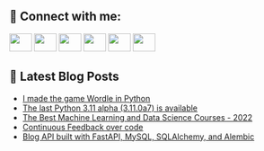 ## 🔎 Connect with me:
[<img height="32" width="40" src="https://cdn.jsdelivr.net/npm/simple-icons@v5/icons/telegram.svg" />](https://t.me/bullbesh)
[<img height="32" width="40" src="https://cdn.jsdelivr.net/npm/simple-icons@v5/icons/vk.svg" />](https://vk.com/bullbesh)
[<img height="32" width="40" src="https://cdn.jsdelivr.net/npm/simple-icons@v5/icons/twitter.svg" />](https://twitter.com/bullbesh1)
[<img height="32" width="40" src="https://cdn.jsdelivr.net/npm/simple-icons@v5/icons/instagram.svg" />](https://www.instagram.com/bullbesh)
[<img height="32" width="40" src="https://cdn.jsdelivr.net/npm/simple-icons@v5/icons/reddit.svg" />](https://www.reddit.com/user/bullbesh)
[<img height="32" width="40" src="https://cdn.jsdelivr.net/npm/simple-icons@v5/icons/youtube.svg" />](https://www.youtube.com/channel/UCtfjRs6uzgq5mfm8S06WTcg)

## 📕 Latest Blog Posts
<!-- BLOG-POST-LIST:START -->
- [I made the game Wordle in Python](https://www.reddit.com/r/Python/comments/txvx5q/i_made_the_game_wordle_in_python/)
- [The last Python 3.11 alpha &lpar;3.11.0a7&rpar; is available](https://www.reddit.com/r/Python/comments/txuukh/the_last_python_311_alpha_3110a7_is_available/)
- [The Best Machine Learning and Data Science Courses - 2022](https://www.reddit.com/r/Python/comments/txt2h5/the_best_machine_learning_and_data_science/)
- [Continuous Feedback over code](https://www.reddit.com/r/Python/comments/txrs93/continuous_feedback_over_code/)
- [Blog API built with FastAPI, MySQL, SQLAlchemy, and Alembic](https://www.reddit.com/r/Python/comments/txrlz4/blog_api_built_with_fastapi_mysql_sqlalchemy_and/)
<!-- BLOG-POST-LIST:END -->
